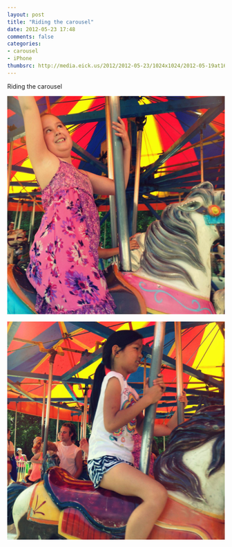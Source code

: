 ```yaml
---
layout: post
title: "Riding the carousel"
date: 2012-05-23 17:48
comments: false
categories: 
- carousel
- iPhone
thumbsrc: http://media.eick.us/2012/2012-05-23/1024x1024/2012-05-19at16.06.29.jpg
---
```

Riding the carousel



![Riding the carousel](/assets/images/2012/2012-05-23/2012-05-19at16.06.29.jpg)




![Riding the carousel](/assets/images/2012/2012-05-23/2012-05-19at14.59.36.jpg)

